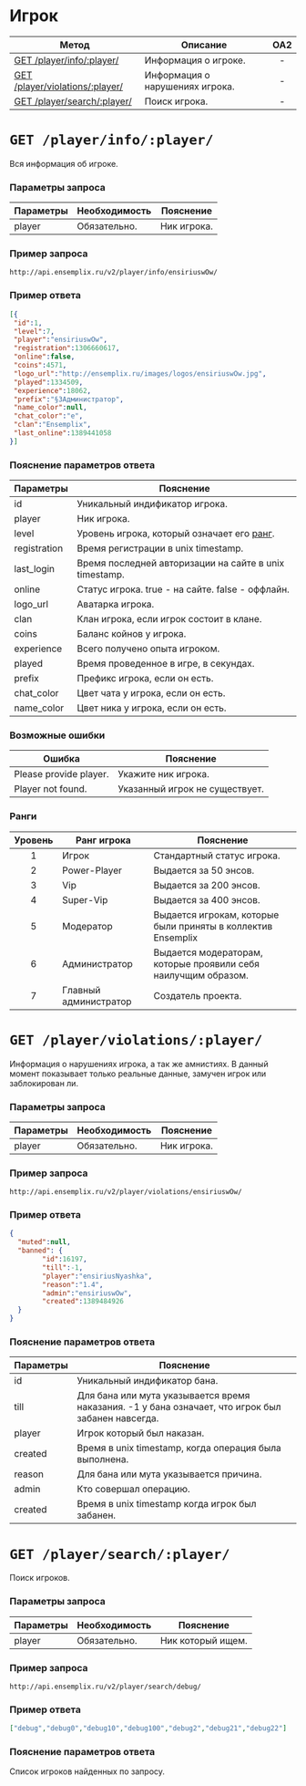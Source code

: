Игрок
==========
| Метод | Описание | OA2 |
| ----- | -------- |:---:|
| [GET /player/info/:player/](player.md#get-playerinfoplayer) | Информация о игроке. | - |
| [GET /player/violations/:player/](player.md#get-playerviolationsplayer) | Информация о нарушениях игрока. | - |
| [GET /player/search/:player/](player.md#get-playersearchplayer) | Поиск игрока. | - |

# ``` GET /player/info/:player/ ``` 
Вся информация об игроке.

### Параметры запроса
| Параметры | Необходимость | Пояснение |
| --------- | ------------- | --------- |
| player      | Обязательно.  | Ник игрока. |

### Пример запроса
``` 
http://api.ensemplix.ru/v2/player/info/ensiriuswOw/
```
### Пример ответа 
```json 
[{
 "id":1,
 "level":7,
 "player":"ensiriuswOw",
 "registration":1306660617,
 "online":false,
 "coins":4571,
 "logo_url":"http://ensemplix.ru/images/logos/ensiriuswOw.jpg",
 "played":1334509,
 "experience":18062,
 "prefix":"§3Администратор",
 "name_color":null,
 "chat_color":"e",
 "clan":"Ensemplix",
 "last_online":1389441058
}]

```
### Пояснение параметров ответа
| Параметры | Пояснение |
| --------- | --------- |
| id        | Уникальный индификатор игрока. |
| player    | Ник игрока. |
| level     | Уровень игрока, который означает его [ранг](player.md#%D0%A0%D0%B0%D0%BD%D0%B3%D0%B8). |
| registration | Время регистрации в unix timestamp. |
| last_login | Время последней авторизации на сайте в unix timestamp. |
| online | Статус игрока. true - на сайте. false - оффлайн. |
| logo_url   | Аватарка игрока. |
| clan   | Клан игрока, если игрок состоит в клане. |
| coins  | Баланс койнов у игрока. |
| experience | Всего получено опыта игроком. |
| played | Время проведенное в игре, в секундах. |
| prefix | Префикс игрока, если он есть. |
| chat_color | Цвет чата у игрока, если он есть. |
| name_color | Цвет ника у игрока, если он есть. |

### Возможные ошибки
| Ошибка | Пояснение |
| ------ | --------- |
| Please provide player. | Укажите ник игрока. |
| Player not found. | Указанный игрок не существует. |

### Ранги
| Уровень   | Ранг игрока | Пояснение |
|:---------:| ----------- | --------- |
| 1         | Игрок       | Стандартный статус игрока. |
| 2         | Power-Player| Выдается за 50 энсов. |
| 3         | Vip         | Выдается за 200 энсов. |
| 4         | Super-Vip   | Выдается за 400 энсов. |
| 5         | Модератор   | Выдается игрокам, которые были приняты в коллектив Ensemplix |
| 6         | Администратор | Выдается модераторам, которые проявили себя наилучщим образом. |
| 7         | Главный администратор | Создатель проекта. |

# ``` GET /player/violations/:player/ ``` 
Информация о нарушениях игрока, а так же амнистиях. В данный момент показывает только реальные данные, замучен игрок или заблокирован ли.

### Параметры запроса
| Параметры | Необходимость | Пояснение |
| --------- | ------------- | --------- |
| player    | Обязательно.  | Ник игрока. |

### Пример запроса
``` 
http://api.ensemplix.ru/v2/player/violations/ensiriuswOw/
```
### Пример ответа 
```json 
{ 
  "muted":null,
  "banned": {
        "id":16197,
        "till":-1,
        "player":"ensiriusNyashka",
        "reason":"1.4",
        "admin":"ensiriuswOw",
        "created":1389484926
  }
}
```

### Пояснение параметров ответа
| Параметры | Пояснение |
| --------- | --------- |
| id        | Уникальный индификатор бана. |
| till      | Для бана или мута указывается время наказания. -1 у бана означает, что игрок был забанен навсегда. |
| player    | Игрок который был наказан. |
| created   | Время в unix timestamp, когда операция была выполнена. |
| reason    | Для бана или мута указывается причина. |
| admin     | Кто совершал операцию. |
| created   | Время в unix timestamp когда игрок был забанен. |

# ``` GET /player/search/:player/ ``` 
Поиск игроков.

### Параметры запроса
| Параметры | Необходимость | Пояснение |
| --------- | ------------- | --------- |
| player    | Обязательно.  | Ник который ищем. |

### Пример запроса
```
http://api.ensemplix.ru/v2/player/search/debug/
```

### Пример ответа 
```json 
["debug","debug0","debug10","debug100","debug2","debug21","debug22"]
```

### Пояснение параметров ответа
Список игроков найденных по запросу.
